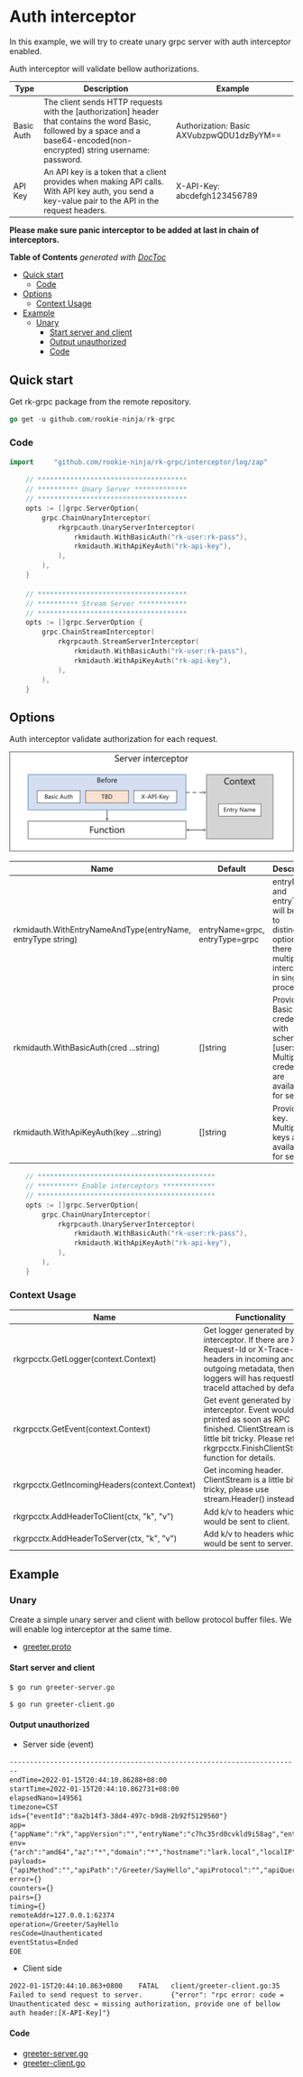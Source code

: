 # Auth interceptor
In this example, we will try to create unary grpc server with auth interceptor enabled.

Auth interceptor will validate bellow authorizations.

| Type | Description | Example |
| ---- | ---- | ---- |
| Basic Auth | The client sends HTTP requests with the [authorization] header that contains the word Basic, followed by a space and a base64-encoded(non-encrypted) string username: password. | Authorization: Basic AXVubzpwQDU1dzByYM== |
| API Key | An API key is a token that a client provides when making API calls. With API key auth, you send a key-value pair to the API in the request headers. | X-API-Key: abcdefgh123456789 | 

**Please make sure panic interceptor to be added at last in chain of interceptors.**

<!-- START doctoc generated TOC please keep comment here to allow auto update -->
<!-- DON'T EDIT THIS SECTION, INSTEAD RE-RUN doctoc TO UPDATE -->
**Table of Contents**  *generated with [DocToc](https://github.com/thlorenz/doctoc)*

- [Quick start](#quick-start)
  - [Code](#code)
- [Options](#options)
  - [Context Usage](#context-usage)
- [Example](#example)
  - [Unary](#unary)
    - [Start server and client](#start-server-and-client)
    - [Output unauthorized](#output-unauthorized)
    - [Code](#code-1)

<!-- END doctoc generated TOC please keep comment here to allow auto update -->

## Quick start
Get rk-grpc package from the remote repository.

```go
go get -u github.com/rookie-ninja/rk-grpc
```

### Code
```go
import     "github.com/rookie-ninja/rk-grpc/interceptor/log/zap"
```
```go
    // *************************************
    // ********** Unary Server *************
    // *************************************
    opts := []grpc.ServerOption{
        grpc.ChainUnaryInterceptor(
            rkgrpcauth.UnaryServerInterceptor(
                rkmidauth.WithBasicAuth("rk-user:rk-pass"),
                rkmidauth.WithApiKeyAuth("rk-api-key"),
            ),
        ),
    }

    // *************************************
    // ********** Stream Server ************
    // *************************************
    opts := []grpc.ServerOption {
        grpc.ChainStreamInterceptor(
            rkgrpcauth.StreamServerInterceptor(
                rkmidauth.WithBasicAuth("rk-user:rk-pass"),
                rkmidauth.WithApiKeyAuth("rk-api-key"),
            ),
        ),
    }
```

## Options
Auth interceptor validate authorization for each request.

![server-arch](img/server-arch.png)

| Name | Default | Description |
| ---- | ---- | ---- |
| rkmidauth.WithEntryNameAndType(entryName, entryType string) | entryName=grpc, entryType=grpc | entryName and entryType will be used to distinguish options if there are multiple interceptors in single process. |
| rkmidauth.WithBasicAuth(cred ...string) | []string | Provide Basic auth credential with scheme of [user:pass]. Multiple credential are available for server. |
| rkmidauth.WithApiKeyAuth(key ...string) | []string | Provide API key. Multiple keys are available for server. |

```go
    // ********************************************
    // ********** Enable interceptors *************
    // ********************************************
    opts := []grpc.ServerOption{
        grpc.ChainUnaryInterceptor(
            rkgrpcauth.UnaryServerInterceptor(
                rkmidauth.WithBasicAuth("rk-user:rk-pass"),
                rkmidauth.WithApiKeyAuth("rk-api-key"),
            ),
        ),
    }
```

### Context Usage
| Name | Functionality |
| ------ | ------ |
| rkgrpcctx.GetLogger(context.Context) | Get logger generated by log interceptor. If there are X-Request-Id or X-Trace-Id as headers in incoming and outgoing metadata, then loggers will has requestId and traceId attached by default. |
| rkgrpcctx.GetEvent(context.Context) | Get event generated by log interceptor. Event would be printed as soon as RPC finished. ClientStream is a little bit tricky. Please refer rkgrpcctx.FinishClientStream() function for details. |
| rkgrpcctx.GetIncomingHeaders(context.Context) | Get incoming header. ClientStream is a little bit tricky, please use stream.Header() instead. |
| rkgrpcctx.AddHeaderToClient(ctx, "k", "v") | Add k/v to headers which would be sent to client. |
| rkgrpcctx.AddHeaderToServer(ctx, "k", "v") | Add k/v to headers which would be sent to server. |

## Example
### Unary
Create a simple unary server and client with bellow protocol buffer files. We will enable log interceptor at the same time.
- [greeter.proto](../proto/greeter.proto)

#### Start server and client
```shell script
$ go run greeter-server.go
```
```shell script
$ go run greeter-client.go
```

#### Output unauthorized
- Server side (event)
```shell script
------------------------------------------------------------------------
endTime=2022-01-15T20:44:10.86288+08:00
startTime=2022-01-15T20:44:10.862731+08:00
elapsedNano=149561
timezone=CST
ids={"eventId":"8a2b14f3-38d4-497c-b9d8-2b92f5129560"}
app={"appName":"rk","appVersion":"","entryName":"c7hc35rd0cvkld9i58ag","entryType":""}
env={"arch":"amd64","az":"*","domain":"*","hostname":"lark.local","localIP":"10.8.0.2","os":"darwin","realm":"*","region":"*"}
payloads={"apiMethod":"","apiPath":"/Greeter/SayHello","apiProtocol":"","apiQuery":"","grpcMethod":"SayHello","grpcService":"Greeter","grpcType":"UnaryServer","gwMethod":"","gwPath":"","gwScheme":"","gwUserAgent":"","userAgent":""}
error={}
counters={}
pairs={}
timing={}
remoteAddr=127.0.0.1:62374
operation=/Greeter/SayHello
resCode=Unauthenticated
eventStatus=Ended
EOE
```

- Client side
```shell script
2022-01-15T20:44:10.863+0800    FATAL   client/greeter-client.go:35     Failed to send request to server.       {"error": "rpc error: code = Unauthenticated desc = missing authorization, provide one of bellow auth header:[X-API-Key]"}
```

#### Code
- [greeter-server.go](server/greeter-server.go)
- [greeter-client.go](client/greeter-client.go)